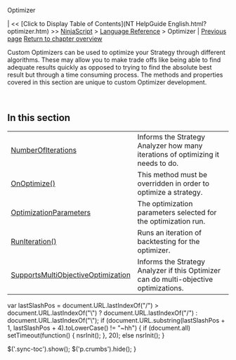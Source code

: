 ﻿










 


Optimizer







| &lt;&lt; [Click to Display Table of Contents](NT HelpGuide English.html?optimizer.htm) &gt;&gt;
 [NinjaScript](ninjascript.htm) &gt; [Language Reference](language_reference_wip.htm) &gt;
Optimizer | [Previous page](optimization_fitness_value.htm)
[Return to chapter overview](language_reference_wip.htm)










Custom Optimizers can be used to optimize your Strategy through different algorithms. These may allow you to make trade offs like being able to find adequate results quickly as opposed to trying to find the absolute best result but through a time consuming process. The methods and properties covered in this section are unique to custom Optimizer development.


 


In this section
---------------




|  |  |
| --- | --- |
| [NumberOfIterations](numberofiterations.htm) | Informs the Strategy Analyzer how many iterations of optimizing it needs to do. |
| [OnOptimize()](onoptimize.htm) | This method must be overridden in order to optimize a strategy. |
| [OptimizationParameters](optimizationparameters.htm) | The optimization parameters selected for the optimization run. |
| [RunIteration()](runiteration.htm) | Runs an iteration of backtesting for the optimizer. |
| [SupportsMultiObjectiveOptimization](supportsmultiobjectiveoptimiza.htm) | Informs the Strategy Analyzer if this Optimizer can do multi-objective optimizations. |






 
 var lastSlashPos = document.URL.lastIndexOf("/") &gt; document.URL.lastIndexOf("\\") ? document.URL.lastIndexOf("/") : document.URL.lastIndexOf("\\");
 if (document.URL.substring(lastSlashPos + 1, lastSlashPos + 4).toLowerCase() != "~hh") {
 if (document.all) setTimeout(function() {
 nsrInit();
 }, 20);
 else nsrInit();
 }
 
 
 $('.sync-toc').show();
 $('p.crumbs').hide();
 }
 
 
 



